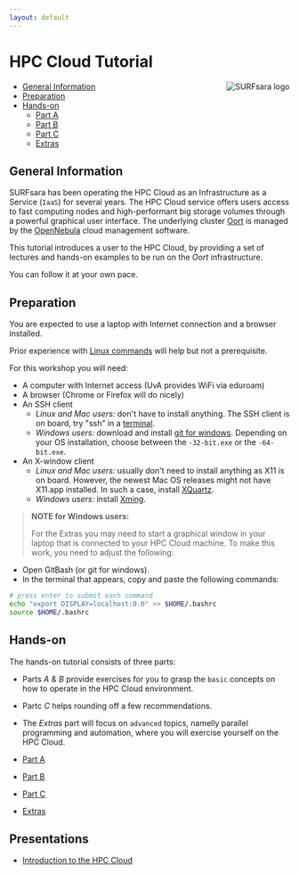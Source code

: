 ```yaml
---
layout: default
---
```


# HPC Cloud Tutorial

<div style="float:right;max-width:205px;" markdown="1">
<img alt="SURFsara logo" src="../images/SURFsara_logo.png" />
</div>


* [General Information](#general) <br>
* [Preparation](#preparation) <br>
* [Hands-on](#hands-on) <br>
  * [Part A](partA)
  * [Part B](partB)
  * [Part C](partC)
  * [Extras](extras)

## <a name="general"></a>General Information

SURFsara has been operating the HPC Cloud as an Infrastructure as a Service (`IaaS`) for several years. The HPC Cloud service offers users access to fast computing nodes and high-performant big storage volumes through a powerful graphical user interface. The underlying cluster [Oort](https://en.wikipedia.org/wiki/Oort_cloud) is managed by the [OpenNebula](http://opennebula.org/) cloud management software.

This tutorial introduces a user to the HPC Cloud, by providing a set of lectures and hands-on examples to be run on the _Oort_ infrastructure. 

You can follow it at your own pace. 


## <a name="preparation"></a>Preparation

You are expected to use a laptop with Internet connection and a browser installed.  

Prior experience with [Linux commands](http://cli.learncodethehardway.org/book/) will help but not a prerequisite.

For this workshop you will need:

* A computer with Internet access (UvA provides WiFi via eduroam)
* A browser (Chrome or Firefox will do nicely)
* An SSH client
  * _Linux and Mac users:_ don't have to install anything. The SSH client is on board, try "ssh" in a [terminal](http://askubuntu.com/questions/38162/what-is-a-terminal-and-how-do-i-open-and-use-it).
  * _Windows users:_ download and install [git for windows](https://git-for-windows.github.io/). Depending on your OS installation, choose between the `-32-bit.exe` or the `-64-bit.exe`.
* An X-window client
  * _Linux and Mac users:_ usually don't need to install anything as X11 is on board. However, the newest Mac OS releases might not have X11.app installed. In such a case, install [XQuartz](http://xquartz.macosforge.org/landing/).
  * _Windows users:_ install [Xming](http://sourceforge.net/projects/xming/).

> **NOTE for Windows users:**
>
> For the Extras you may need to start a graphical window in your laptop that is connected to your HPC Cloud machine. To make this work, you need to adjust the following:  
>
* Open GitBash (or git for windows).
* In the terminal that appears, copy and paste the following commands: 
>
```sh
# press enter to submit each command
echo "export DISPLAY=localhost:0.0" >> $HOME/.bashrc
source $HOME/.bashrc
```

## <a name="hands-on"></a> Hands-on
The hands-on tutorial consists of three parts:

  * Parts *A & B* provide exercises for you to grasp the `basic` concepts on how to operate in the HPC Cloud environment. 
  * Partc *C* helps rounding off a few recommendations. 
  * The *Extras* part will focus on `advanced` topics, namelly parallel programming and automation, where you will exercise yourself on the HPC Cloud.

  * [Part A](partA)
  * [Part B](partB)
  * [Part C](partC)
  * [Extras](extras)

## <a name="presentations"></a> Presentations

  * <span style="display:inline;" markdown="1"><a href="intro_cloud.pdf">Introduction to the HPC Cloud</a></span>

